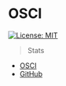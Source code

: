 # OSCI

[![License: MIT](https://img.shields.io/badge/License-MIT-lightgrey.svg)](https://opensource.org/licenses/MIT)

> Stats

- [OSCI](https://opensourceindex.io)
- [GitHub](https://github.com/epam/OSCI)
